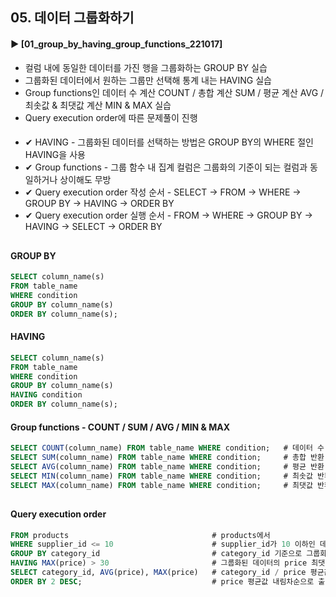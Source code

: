 ####  
## 05. 데이터 그룹화하기  
#### ► [01_group_by_having_group_functions_221017]  
- 컬럼 내에 동일한 데이터를 가진 행을 그룹화하는 GROUP BY 실습  
- 그룹화된 데이터에서 원하는 그룹만 선택해 통계 내는 HAVING 실습  
- Group functions인 데이터 수 계산 COUNT / 총합 계산 SUM / 평균 계산 AVG / 최솟값 & 최댓값 계산 MIN & MAX 실습  
- Query execution order에 따른 문제풀이 진행  
####  
- ✔︎ HAVING - 그룹화된 데이터를 선택하는 방법은 GROUP BY의 WHERE 절인 HAVING을 사용  
- ✔︎ Group functions - 그룹 함수 내 집계 컬럼은 그룹화의 기준이 되는 컬럼과 동일하거나 상이해도 무방  
- ✔︎ Query execution order 작성 순서 - SELECT → FROM → WHERE → GROUP BY → HAVING → ORDER BY
- ✔︎ Query execution order 실행 순서 - FROM → WHERE → GROUP BY → HAVING → SELECT → ORDER BY
##
#### GROUP BY
``` SQL
SELECT column_name(s)
FROM table_name
WHERE condition
GROUP BY column_name(s)
ORDER BY column_name(s);
```
#### HAVING
``` SQL
SELECT column_name(s)
FROM table_name
WHERE condition
GROUP BY column_name(s)
HAVING condition
ORDER BY column_name(s);
```
#### Group functions - COUNT / SUM / AVG / MIN & MAX
``` SQL
SELECT COUNT(column_name) FROM table_name WHERE condition;   # 데이터 수 반환
SELECT SUM(column_name) FROM table_name WHERE condition;     # 총합 반환
SELECT AVG(column_name) FROM table_name WHERE condition;     # 평균 반환
SELECT MIN(column_name) FROM table_name WHERE condition;     # 최솟값 반환
SELECT MAX(column_name) FROM table_name WHERE condition;     # 최댓값 반환
```
##
#### Query execution order
``` SQL
FROM products                                # products에서
WHERE supplier_id <= 10                      # supplier_id가 10 이하인 데이터를
GROUP BY category_id                         # category_id 기준으로 그룹화하고,
HAVING MAX(price) > 30                       # 그룹화된 데이터의 price 최댓값이 30을 초과하는
SELECT category_id, AVG(price), MAX(price)   # category_id / price 평균값 / price 최댓값을
ORDER BY 2 DESC;                             # price 평균값 내림차순으로 출력하기
```
####
